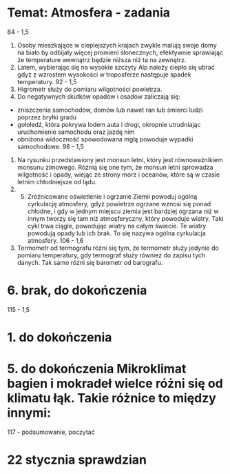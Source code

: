 # Temat: Atmosfera - zadania
84 - 1,5
1. Osoby mieszkające w cieplejszych krajach zwykle malują swoje domy na biało by odbijały więcej promieni słonecznych, efektywnie sprawiając że temperature wewnątrz będzie niższa niż ta na zewnątrz.
5. Latem, wybierając się na wysokie szczyty Alp należy ciepło się ubrać gdyż z wzrostem wysokości w troposferze następuje spadek temperatury.
92 - 1,5
1. Higrometr służy do pomiaru wilgotności powietrza.
5. Do negatywnych skutków opadów i osadów zaliczają się:
- zniszczenia samochodów, domów lub nawet ran lub śmierci ludzi poprzez bryłki gradu
- gołołedź, która pokrywa lodem auta i drogi, okropnie utrudniając uruchomienie samochodu oraz jazdę nim
- obniżona widoczność spowodowana mgłą powoduje wypadki samochodowe.
98 - 1,5
1. Na rysunku przedstawiony jest monsun letni, który jest równoważnikiem monsunu zimowego. Różnią się one tym, że monsun letni sprowadza wilgotność i opady, wiejąc ze strony mórz i oceanów, które są w czasie letnim chłodniejsze od lądu.
2. 5. Zróżnicowane oświetlenie i ogrzanie Ziemii powoduj ogólną cyrkulację atmosfery, gdyż powietrze ogrzane wznosi się ponad chłodne, i gdy w jednym miejscu ziemia jest bardziej ogrzana niż w innym tworzy się tam niż atmosferyczny, który powoduje wiatry. Taki cykl trwa ciągle, powodując wiatry na całym świecie. Te wiatry powodują opady lub ich brak. To się nazywa ogólna cyrkulacja atmosfery.
106 - 1,6
1. Termometr od termografu różni się tym, że termometr służy jedynie do pomiaru temperatury, gdy termograf służy również do zapisu tych danych. Tak samo różni się barometr od barografu.
# 6. brak, do dokończenia
115 - 1,5
# 1. do dokończenia
# 5. do dokończenia Mikroklimat bagien i mokradeł wielce różni się od klimatu łąk. Takie różnice to między innymi:
117 - podsumowanie, poczytać
# 22 stycznia sprawdzian
